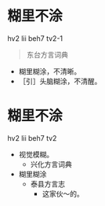 # 糊里不涂
hv2 lii beh7 tv2-1
> 东台方言词典
- 糊里糊涂，不清晰。
- ［引］头脑糊涂，不清醒。





# 糊里不涂
hv2 lii beh7 tv2
+ 视觉模糊。
  * 兴化方言词典
+ 糊里糊涂
  * 泰县方言志
    - 这家伙～的。
